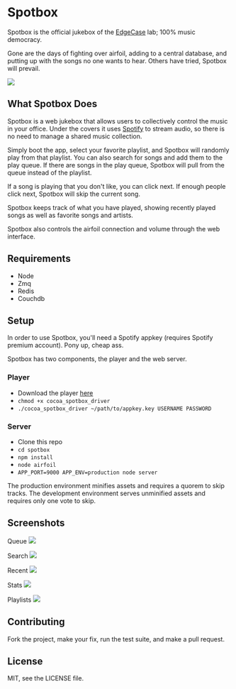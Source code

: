 # Spotbox

Spotbox is the official jukebox of the [EdgeCase](http://edgecase.com) lab; 100% music democracy.

Gone are the days of fighting over airfoil, adding to a central database, and putting up with the songs no one wants to hear.
Others have tried, Spotbox will prevail.

![](http://i.imgur.com/wotR9.png)


## What Spotbox Does

Spotbox is a web jukebox that allows users to collectively control the music in your office.
Under the covers it uses [Spotify](http://spotify.com) to stream audio, so there is no need to manage a shared music collection.

Simply boot the app, select your favorite playlist, and Spotbox will randomly play from that playlist.
You can also search for songs and add them to the play queue.
If there are songs in the play queue, Spotbox will pull from the queue instead of the playlist.

If a song is playing that you don't like, you can click next.
If enough people click next, Spotbox will skip the current song.

Spotbox keeps track of what you have played, showing recently played songs as well as favorite songs and artists.

Spotbox also controls the airfoil connection and volume through the web interface.


## Requirements

* Node
* Zmq
* Redis
* Couchdb


## Setup

In order to use Spotbox, you'll need a Spotify appkey (requires Spotify premium account).
Pony up, cheap ass.

Spotbox has two components, the player and the web server.

### Player

* Download the player [here](https://github.com/downloads/edgecase/cocoa_spotify/cocoa_spotbox_driver)
* `chmod +x cocoa_spotbox_driver`
* `./cocoa_spotbox_driver ~/path/to/appkey.key USERNAME PASSWORD`

### Server

* Clone this repo
* `cd spotbox`
* `npm install`
* `node airfoil`
* `APP_PORT=9000 APP_ENV=production node server`

The production environment minifies assets and requires a quorem to skip tracks.
The development environment serves unminified assets and requires only one vote to skip.


## Screenshots

Queue
![](http://i.imgur.com/wotR9.png)

Search
![](http://i.imgur.com/KxlMZ.png)

Recent
![](http://i.imgur.com/a95ba.png)

Stats
![](http://i.imgur.com/qNYGC.png)

Playlists
![](http://i.imgur.com/Z5k2E.png)


## Contributing
Fork the project, make your fix, run the test suite, and make a pull request.


## License

MIT, see the LICENSE file.
